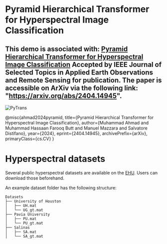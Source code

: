 # Pyramid Hierarchical Transformer for Hyperspectral Image Classification

## This demo is associated with: [Pyramid Hierarchical Transformer for Hyperspectral Image Classification](https://arxiv.org/abs/2404.14945) Accepted by IEEE Journal of Selected Topics in Applied Earth Observations and Remote Sensing for publication. The paper is accessible on ArXiv via the following link: "https://arxiv.org/abs/2404.14945".


![PyTrans](https://github.com/user-attachments/assets/7980ce17-c3a2-4bfc-b3c7-88ea7b1880ef)


@misc{ahmad2024pyramid,
      title={Pyramid Hierarchical Transformer for Hyperspectral Image Classification}, 
      author={Muhammad Ahmad and Muhammad Hassaan Farooq Butt and Manuel Mazzara and Salvatore Distifano},
      year={2024},
      eprint={2404.14945},
      archivePrefix={arXiv},
      primaryClass={cs.CV}
}

# Hyperspectral datasets

Several public hyperspectral datasets are available on the [EHU]([http://www.ehu.eus/ccwintco/index.php?title=Hyperspectral_Remote_Sensing_Scenes](https://www.ehu.eus/ccwintco/index.php/Hyperspectral_Remote_Sensing_Scenes)). Users can download those beforehand. 

An example dataset folder has the following structure:
```
Datasets
├── University of Houston
│   ├── UH.mat
│   └── UG_gt.mat
├── Pavia University
│   ├── PU.mat
│   └── PU_gt.mat
├── Salinas
│   ├── SA.mat
│   └── SA_gt.mat
